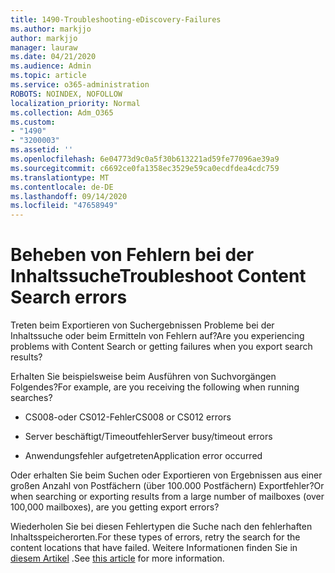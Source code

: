 ```yaml
---
title: 1490-Troubleshooting-eDiscovery-Failures
ms.author: markjjo
author: markjjo
manager: lauraw
ms.date: 04/21/2020
ms.audience: Admin
ms.topic: article
ms.service: o365-administration
ROBOTS: NOINDEX, NOFOLLOW
localization_priority: Normal
ms.collection: Adm_O365
ms.custom:
- "1490"
- "3200003"
ms.assetid: ''
ms.openlocfilehash: 6e04773d9c0a5f30b613221ad59fe77096ae39a9
ms.sourcegitcommit: c6692ce0fa1358ec3529e59ca0ecdfdea4cdc759
ms.translationtype: MT
ms.contentlocale: de-DE
ms.lasthandoff: 09/14/2020
ms.locfileid: "47658949"
---
```

# <a name="troubleshoot-content-search-errors"></a><span data-ttu-id="a15e0-102">Beheben von Fehlern bei der Inhaltssuche</span><span class="sxs-lookup"><span data-stu-id="a15e0-102">Troubleshoot Content Search errors</span></span>

<span data-ttu-id="a15e0-103">Treten beim Exportieren von Suchergebnissen Probleme bei der Inhaltssuche oder beim Ermitteln von Fehlern auf?</span><span class="sxs-lookup"><span data-stu-id="a15e0-103">Are you experiencing problems with Content Search or getting failures when you export search results?</span></span>

<span data-ttu-id="a15e0-104">Erhalten Sie beispielsweise beim Ausführen von Suchvorgängen Folgendes?</span><span class="sxs-lookup"><span data-stu-id="a15e0-104">For example, are you receiving the following when running searches?</span></span>

- <span data-ttu-id="a15e0-105">CS008-oder CS012-Fehler</span><span class="sxs-lookup"><span data-stu-id="a15e0-105">CS008 or CS012 errors</span></span>

- <span data-ttu-id="a15e0-106">Server beschäftigt/Timeoutfehler</span><span class="sxs-lookup"><span data-stu-id="a15e0-106">Server busy/timeout errors</span></span>

- <span data-ttu-id="a15e0-107">Anwendungsfehler aufgetreten</span><span class="sxs-lookup"><span data-stu-id="a15e0-107">Application error occurred</span></span>

<span data-ttu-id="a15e0-108">Oder erhalten Sie beim Suchen oder Exportieren von Ergebnissen aus einer großen Anzahl von Postfächern (über 100.000 Postfächern) Exportfehler?</span><span class="sxs-lookup"><span data-stu-id="a15e0-108">Or when searching or exporting results from a large number of mailboxes (over 100,000 mailboxes), are you getting export errors?</span></span>

<span data-ttu-id="a15e0-109">Wiederholen Sie bei diesen Fehlertypen die Suche nach den fehlerhaften Inhaltsspeicherorten.</span><span class="sxs-lookup"><span data-stu-id="a15e0-109">For these types of errors, retry the search for the content locations that have failed.</span></span> <span data-ttu-id="a15e0-110">Weitere Informationen finden Sie in  [diesem Artikel](https://docs.microsoft.com/microsoft-365/compliance/retry-failed-content-search) .</span><span class="sxs-lookup"><span data-stu-id="a15e0-110">See  [this article](https://docs.microsoft.com/microsoft-365/compliance/retry-failed-content-search) for more information.</span></span>
